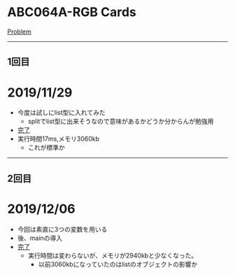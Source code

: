 # ABC064A-RGB Cards

[Problem](https://atcoder.jp/contests/abc064/tasks/abc064_a)

---
## 1回目

# 2019/11/29
* 今度は試しにlist型に入れてみた
    * splitでlist型に出来そうなので意味があるかどうか分からんが勉強用
* [完了](https://atcoder.jp/contests/abc064/submissions/8697212)
* 実行時間17ms,メモリ3060kb
    * これが標準か
---
## 2回目
# 2019/12/06
* 今回は素直に3つの変数を用いる
* 後、mainの導入
* [完了](https://atcoder.jp/contests/abc064/submissions/8806801)
    * 実行時間は変わらないが、メモリが2940kbと少なくなった。
        * 以前3060kbになっていたのはlistのオブジェクトの影響か